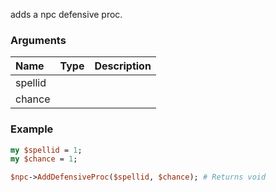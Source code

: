 adds a npc defensive proc.
### Arguments
**Name**|**Type**|**Description**
:---|:---|:---
spellid||
chance||

### Example

```perl
my $spellid = 1;
my $chance = 1;

$npc->AddDefensiveProc($spellid, $chance); # Returns void
```